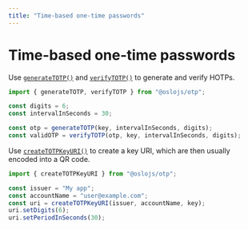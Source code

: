 ```yaml
---
title: "Time-based one-time passwords"
---
```


# Time-based one-time passwords

Use [`generateTOTP()`](/reference/main/generateTOTP) and [`verifyTOTP()`](/reference/main/verifyTOTP) to generate and verify HOTPs.

```ts
import { generateTOTP, verifyTOTP } from "@oslojs/otp";

const digits = 6;
const intervalInSeconds = 30;

const otp = generateTOTP(key, intervalInSeconds, digits);
const validOTP = verifyTOTP(otp, key, intervalInSeconds, digits);
```

Use [`createTOTPKeyURI()`](/reference/main/createTOTPKeyURI) to create a key URI, which are then usually encoded into a QR code.

```ts
import { createTOTPKeyURI } from "@oslojs/otp";

const issuer = "My app";
const accountName = "user@example.com";
const uri = createTOTPKeyURI(issuer, accountName, key);
uri.setDigits(6);
uri.setPeriodInSeconds(30);
```

